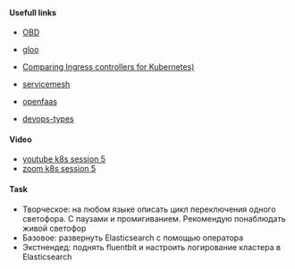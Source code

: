 
#### Usefull links

- [OBD](https://en.wikipedia.org/wiki/On-board_diagnostics)
- [gloo](https://docs.solo.io/gloo/latest)
- [Comparing Ingress controllers for Kubernetes)](http://shorturl.at/bouL0)
- [servicemesh](https://servicemesh.es/)
- [openfaas](https://www.openfaas.com/)

- [devops-types](https://github.com/den-vasyliev/devops-types/tree/master/html)

#### Video

<!-- - [asciinema k8s session 4]() -->
- [youtube k8s session 5]()
- [zoom k8s session 5]()


#### Task

- Творческое: на любом языке описать цикл переключения одного светофора. С паузами и промигиванием. Рекомендую понаблюдать живой светофор
- Базовое: развернуть Elasticsearch с помощью оператора
- Экстнендед: поднять fluentbit и настроить логирование кластера в Elasticsearch